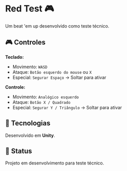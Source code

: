 # Red Test 🎮  
Um beat 'em up desenvolvido como teste técnico.  

## 🎮 Controles  

**Teclado:**  
- Movimento: `WASD`  
- Ataque: `Botão esquerdo do mouse` ou `X`  
- Especial: `Segurar Espaço` → Soltar para ativar  

**Controle:**  
- Movimento: `Analógico esquerdo`  
- Ataque: `Botão X / Quadrado`  
- Especial: `Segurar Y / Triângulo` → Soltar para ativar  

## 🔧 Tecnologias  
Desenvolvido em **Unity**.  

## 📌 Status  
Projeto em desenvolvimento para teste técnico.  
